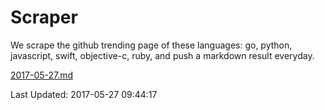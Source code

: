 # Scraper

We scrape the github trending page of these languages: go, python, javascript, swift, objective-c, ruby, and push a markdown result everyday.

[2017-05-27.md](https://github.com/henson/Scraper/blob/master/2017-05-27.md)

Last Updated: 2017-05-27 09:44:17